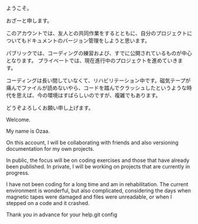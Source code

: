 ようこそ。

おざーと申します。

このアカウントでは、友人との共同作業をするとともに、自分のプロジェクトについてもドキュメントのバージョン管理をしようと思います。

パブリックでは、コーディングの練習および、すでに公開されているものが中心となります。
プライベートでは、現在進行中のプロジェクトを進めていきます。

コーディングは長い間していなくて、リハビリテーション中です。磁気テープが痛んでファイルが読めないやら、コードを踏んでクラッシュしたというような時代を思えば、今の環境はすばらしいのですが、複雑でもあります。

どうぞよろしくお願い申し上げます。


 Welcome.

My name is Ozaa.

On this account, I will be collaborating with friends and also versioning documentation for my own projects.

In public, the focus will be on coding exercises and those that have already been published.
In private, I will be working on projects that are currently in progress.

I have not been coding for a long time and am in rehabilitation. The current environment is wonderful, but also complicated, considering the days when magnetic tapes were damaged and files were unreadable, or when I stepped on a code and it crashed.

Thank you in advance for your help.git config 


